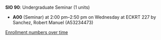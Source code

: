 **SIO 90**: Undergraduate Seminar (1 units)

- **A00** (Seminar) at 2:00 pm–2:50 pm on Wednesday at ECKRT 227 by Sanchez, Robert Manuel (A53234473)

[Enrollment numbers over time](./SIO90.tsv)
